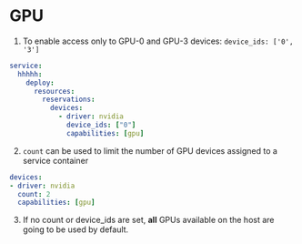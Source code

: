 # GPU

1. To enable access only to GPU-0 and GPU-3 devices: `device_ids: ['0', '3']`

```yml
service:
  hhhhh:
    deploy:
      resources:
        reservations:
          devices:
            - driver: nvidia
              device_ids: ["0"]
              capabilities: [gpu]
```
2. `count` can be used to limit the number of GPU devices assigned to a service container
```yml
devices:
- driver: nvidia
  count: 2
  capabilities: [gpu]
```

3. If no count or device_ids are set, **all** GPUs available on the host are going to be used by default.